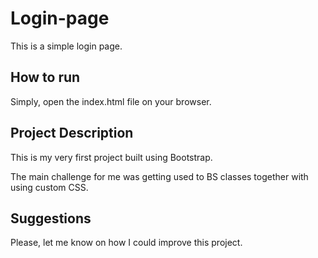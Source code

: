 # Login-page

This is a simple login page.

## How to run

Simply, open the index.html file on your browser.

## Project Description

This is my very first project built using Bootstrap.

The main challenge for me was getting used to BS classes together with using custom CSS.

## Suggestions

Please, let me know on how I could improve this project.
